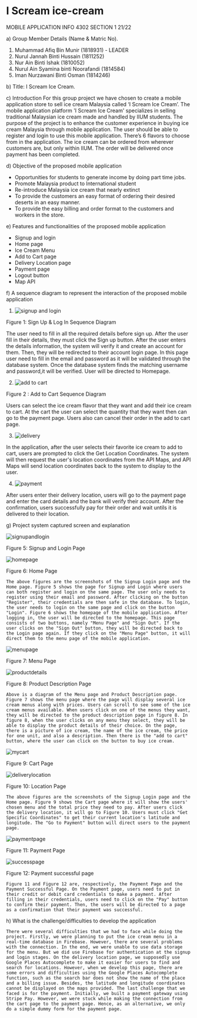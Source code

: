 
# I Scream ice-cream
MOBILE APPLICATION INFO 4302
SECTION 1 21/22

a) Group Member Details (Name & Matric No).
1. Muhammad Afiq Bin Munir (1818931) - LEADER
2. Nurul Jannah Binti Hussain (1811252)
3. Nur Ain Binti Ishak (1810052) 
4. Nurul Ain Syamina binti Noorafandi (1814584)
5. Iman Nurzawani Binti Osman (1814246)

b) Title: I Scream Ice Cream.

c) Introduction
	For this group project we have chosen to create a mobile application store to sell ice cream Malaysia called ‘I Scream Ice Cream’. The mobile application platform 'I Scream Ice Cream' specializes in selling traditional Malaysian ice cream made and handled by IIUM students. The purpose of the project is to enhance the customer experience in buying ice cream Malaysia through mobile application. The user should be able to register and login to use this mobile application. There’s 6 flavors to choose from in the application. The ice cream can be ordered from wherever customers are, but only within IIUM. The order will be delivered once payment has been completed.

d) Objective of the proposed mobile application
- Opportunities for students to generate income by doing part time jobs.
- Promote Malaysia product to International student
- Re-introduce Malaysia ice cream that nearly extinct 
- To provide the customers an easy format of ordering their desired deserts in an easy manner.
- To provide the easy billing and order format to the customers and workers in the store.

e) Features and functionalities of the proposed mobile application
- Signup and login
- Home page
- Ice Cream Menu
- Add to Cart page
- Delivery Location page
- Payment page 
- Logout button
- Map API

f) A sequence diagram to represent the interaction of the proposed mobile application

1.  ![signup and login](https://user-images.githubusercontent.com/55817657/150682884-bd36d045-6ae3-4d98-a047-436306ad2c57.png)

Figure 1: Sign Up & Log In Sequence Diagram

The user need to fill in all the required details before sign up. After the user fill in their details, they must click the Sign up button. After the user enters the details information, the system will verify it and create an account for them. Then, they will be redirected to their account login page. In this page user need to fill in the email and password as it will be validated through the database system. Once the database system finds the matching username and password,it will be verified. User will be directed to Homepage.

2.  ![add to cart](https://user-images.githubusercontent.com/55817657/150682981-54b725bd-142b-48b0-9aad-50836e1a11e7.png)

Figure 2 : Add to Cart Sequence Diagram

Users can select the ice cream flavor that they want and add their ice cream to cart. At the cart the user can select the quantity that they want then can go to the payment page. Users also can cancel their order in the add to cart page.

3.  ![delivery](https://user-images.githubusercontent.com/55817657/150683042-a2bddbf6-2d6e-4c55-8b34-d7cbf4ac7adb.png)

In the application, after the user selects their favorite ice cream to add to cart, users are prompted to click the Get Location Coordinates. The system will then request the user's location coordinates from the API Maps, and API Maps will send location coordinates back to the system to display to the user.

4.  ![payment](https://user-images.githubusercontent.com/55817657/150683121-553dd241-8249-4de4-9d60-01237a96fa70.png)

After users enter their delivery location, users will go to the payment page and enter the card details and the bank will verify their account. After the confirmation, users successfully pay for their order and wait untils it is delivered to their location.

g) Project system captured screen and explanation

![signupandlogin](https://user-images.githubusercontent.com/55817657/150683286-db03b6ae-fa35-43a7-8764-26e24c657a43.jpeg)

Figure 5: Signup and Login Page

![homepage](https://user-images.githubusercontent.com/55817657/150683319-b9a37472-70e1-47bd-846a-18c8512d3235.jpeg)

Figure 6: Home Page


	The above figures are the screenshots of the Signup Login page and the Home page. Figure 5 shows the page for Signup and Login where users can both register and login on the same page. The user only needs to register using their email and password. After clicking on the button "Register", their credentials are then safe in the database. To login, the user needs to login on the same page and click on the button "Login". Figure 6 shows the homepage of the mobile application. After logging in, the user will be directed to the homepage. This page consists of two buttons, namely "Menu Page" and "Sign Out". If the user clicks on the "Sign Out" button, they will be directed back to the Login page again. If they click on the "Menu Page" button, it will direct them to the menu page of the mobile application.
  
  ![menupage](https://user-images.githubusercontent.com/55817657/150683356-68dc701d-0941-4b38-9c90-01a8fde02eae.jpeg)

Figure 7: Menu Page

![productdetails](https://user-images.githubusercontent.com/55817657/150683371-6dc443ca-677f-4831-8024-66573f1d637e.jpeg)

Figure 8: Product Description Page


	Above is a diagram of the Menu page and Product Description page. Figure 7 shows the menu page where the page will display several ice cream menus along with prices. Users can scroll to see some of the ice cream menus available. When users click on one of the menus they want, they will be directed to the product description page in figure 8. In figure 8, when the user clicks on any menu they select, they will be able to display the product details of their choice. On the page, there is a picture of ice cream, the name of the ice cream, the price for one unit, and also a description. Then there is the "add to cart" button, where the user can click on the button to buy ice cream.

![mycart](https://user-images.githubusercontent.com/55817657/150683436-5f75eece-be08-4e8f-b542-4451fc942773.jpeg)

Figure 9: Cart Page

![deliverylocation](https://user-images.githubusercontent.com/55817657/150683476-bdb4f3a6-5bec-4f34-8647-9cf99ede291c.jpeg)

Figure 10: Location Page


	The above figures are the screenshots of the Signup Login page and the Home page. Figure 9 shows the Cart page where it will show the users' chosen menu and the total price they need to pay. After users click the delivery location, it will go to Figure 10. Users must click "Get Specific Coordinates" to get their current location's latitude and longitude. The "Go to Payment" button will direct users to the payment page.

![paymentpage](https://user-images.githubusercontent.com/55817657/150683506-1057aa51-0eae-475b-b7a7-fe59e6c274b7.jpeg)

Figure 11: Payment Page

![successpage](https://user-images.githubusercontent.com/55817657/150683537-ab6b80f9-1322-4514-a8e2-21115c38e408.jpeg)

Figure 12: Payment successful page


	Figure 11 and Figure 12 are, respectively, the Payment Page and the Payment Successful Page. On the Payment page, users need to put in their credit or debit card credentials to make a payment. After filling in their credentials, users need to click on the "Pay" button to confirm their payment. Then, the users will be directed to a page as a confirmation that their payment was successful.


h) What is the challenge/difficulties to develop the application

	There were several difficulties that we had to face while doing the project. Firstly, we were planning to put the ice cream menu in a real-time database in Firebase. However, there are several problems with the connection. In the end, we were unable to use data storage for the menu. But we did use Firebase for authentication at the signup and login stages. On the delivery location page, we supposedly use Google Places Autocomplete to make it easier for users to find and search for locations. However, when we develop this page, there are some errors and difficulties using the Google Places Autocomplete function, such as the search bar does not show the name of the place and a billing issue. Besides, the latitude and longitude coordinates cannot be displayed on the maps provided. The last challenge that we faced is for the payment. Initially, we built a payment gateway using Stripe Pay. However, we were stuck while making the connection from the cart page to the payment page. Hence, as an alternative, we only do a simple dummy form for the payment page.


